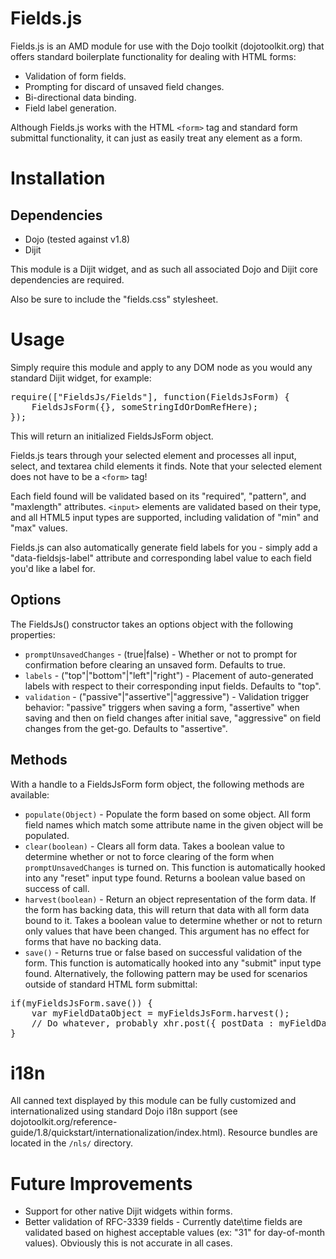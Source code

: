 Fields.js
==============

Fields.js is an AMD module for use with the Dojo toolkit (dojotoolkit.org) that offers standard boilerplate functionality for dealing with HTML forms:

* Validation of form fields.
* Prompting for discard of unsaved field changes.
* Bi-directional data binding.
* Field label generation.

Although Fields.js works with the HTML `<form>` tag and standard form submittal functionality, it can just as easily treat any element as a form.

# Installation

## Dependencies

* Dojo (tested against v1.8)
* Dijit

This module is a Dijit widget, and as such all associated Dojo and Dijit core dependencies are required.

Also be sure to include the "fields.css" stylesheet.

# Usage

Simply require this module and apply to any DOM node as you would any standard Dijit widget, for example:

<pre>
require(["FieldsJs/Fields"], function(FieldsJsForm) {
    FieldsJsForm({}, someStringIdOrDomRefHere);
});
</pre>

This will return an initialized FieldsJsForm object.

Fields.js tears through your selected element and processes all input, select, and textarea child elements it finds.  Note that your selected element does not have to be a `<form>` tag!

Each field found will be validated based on its "required", "pattern", and "maxlength" attributes.  `<input>` elements are validated based on their type, and all HTML5 input types are supported, including validation of "min" and "max" values. 

Fields.js can also automatically generate field labels for you - simply add a "data-fieldsjs-label" attribute and corresponding label value to each field you'd like a label for.

## Options

The FieldsJs() constructor takes an options object with the following properties:

* `promptUnsavedChanges` - (true|false) - Whether or not to prompt for confirmation before clearing an unsaved form.  Defaults to true.
* `labels` - ("top"|"bottom"|"left"|"right") - Placement of auto-generated labels with respect to their corresponding input fields.  Defaults to "top".
* `validation` - ("passive"|"assertive"|"aggressive") - Validation trigger behavior: "passive" triggers when saving a form, "assertive" when saving and then on field changes after initial save, "aggressive" on field changes from the get-go.  Defaults to "assertive".

## Methods

With a handle to a FieldsJsForm form object, the following methods are available:

* `populate(Object)` - Populate the form based on some object.  All form field names which match some attribute name in the given object will be populated.
* `clear(boolean)` - Clears all form data.  Takes a boolean value to determine whether or not to force clearing of the form when `promptUnsavedChanges` is turned on.  This function is automatically hooked into any "reset" input type found.  Returns a boolean value based on success of call.
* `harvest(boolean)` - Return an object representation of the form data.  If the form has backing data, this will return that data with all form data bound to it.  Takes a boolean value to determine whether or not to return only values that have been changed.  This argument has no effect for forms that have no backing data. 
* `save()` - Returns true or false based on successful validation of the form.  This function is automatically hooked into any "submit" input type found.  Alternatively, the following pattern may be used for scenarios outside of standard HTML form submittal:

<pre>
if(myFieldsJsForm.save()) {
	var myFieldDataObject = myFieldsJsForm.harvest();
	// Do whatever, probably xhr.post({ postData : myFieldDataObject })
}
</pre>

# i18n

All canned text displayed by this module can be fully customized and internationalized using standard Dojo i18n support (see dojotoolkit.org/reference-guide/1.8/quickstart/internationalization/index.html).  Resource bundles are located in the `/nls/` directory.

# Future Improvements

* Support for other native Dijit widgets within forms.
* Better validation of RFC-3339 fields - Currently date\time fields are validated based on highest acceptable values (ex: "31" for day-of-month values).  Obviously this is not accurate in all cases.
